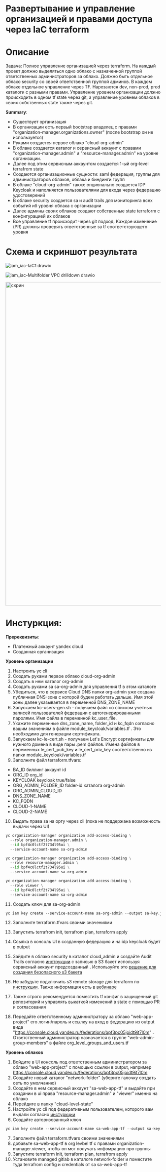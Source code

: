# Развертывание и управление организацией и правами доступа через IaC terraform 

# Описание

Задача: Полное управление организацией через terraform. На каждый проект должно выделяться одно облако с назначенной группой ответственных администраторов за облако. Должно быть отдельное облако security со своей ответственной группой админов. В каждом облаке отдельное управление через TF. Нарезаются dev, non-prod, prod каталоги с разными правами. Управление уровнем организации должно происходить в одном tf state через git, а управление уровнем облаков в своих собственных state также через git.

**Summary**:
- Существует организация
- В организации есть первый bootstrap владелец с правами "organization-manager.organizations.owner" (после bootstrap он не используется)
- Руками создается первое облако "cloud-org-admin"
- В облаке создается каталог и сервисный аккаунт с правами "organization-manager.admin" и "resource-manager.admin" на уровне организации. 
- Далее под этим сервисным аккаунтом создается 1-ый org-level terrafrom state
- Создаются организационные сущности: saml федерация, группы для администраторов облаков, облака и биндинги групп
- В облаке "cloud-org-admin" также опционально создается IDP Keycloak и наполняется пользователями для входа через федерацию удостоверений
- В облаке security создается sa и audit trails для мониторинга всех событий иб уровня облака с организации
- Далее админы своих облаков создают собственные state terraform с конфигурацией их облаков
- Все управление tf происходит через git подход. Каждое изменение (PR) должны проверять ответственные за tf соответствующего уровня

# Схема и скриншот результата
![iam_iac-IaC1 drawio](https://user-images.githubusercontent.com/85429798/197990571-07edcc7b-83ee-441b-9bc3-2c839d72c37c.png)

![iam_iac-Multifolder VPC drilldown drawio](https://user-images.githubusercontent.com/85429798/197990607-34cd21ef-fbf0-457e-8e1e-4e9e285a93ff.png)

<img width="1049" alt="скрин" src="https://user-images.githubusercontent.com/85429798/197990620-6f99b158-eece-477c-8d22-3fa0e015ed96.png">


# Инстуркция:
**Пререквизиты**:
- Платежный аккаунт yandex cloud
- Созданная организация

**Уровень организации**
1) Настроить yc cli 
2) Создать руками первое облако cloud-org-admin
3) Создать в нем каталог org-admin
4) Создать руками sa sa-org-admin для управления tf в этом каталоге
5) Убедиться, что в сервисе Cloud DNS папки org-admin уже создана публичная DNS-зона с которой будем работать дальше. Имя этой зоны далее указывается в переменной DNS_ZONE_NAME
6) Запускаем kc-users-gen.sh - получаем файл со списком учетных записей пользователей федерации с автогенерированными паролями. Имя файла в переменной kc_user_file.
7) Укажите переменные dns_zone_name, folder_id и kc_fqdn согласно вашим значениям в файле module_keycloak/variables.tf . Это необходимо для генерации сертификата.
8) Запускаем kc-le-cert.sh - получаем Let's Encrypt сертификаты для нужного домена в виде пары .pem файлов. Имена файлов в переменных le_cert_pub_key и le_cert_priv_key соответственно из папки module_keycloak/variables.tf 
9) Заполните файл terraform.tfvars:
- BA_ID биллинг аккаунт id 
- ORG_ID org_id
- KEYCLOAK keycloak true/false
- ORG_ADMIN_FOLDER_ID folder-id каталога org-admin
- ORG_ADMIN_CLOUD_ID
- DNS_ZONE_NAME
- KC_FQDN
- CLOUD-1-NAME
- CLOUD-2-NAME

10) Выдать права sa на оргу через cli (пока не поддержана возможность выдачи через UI)

```Python
yc organization-manager organization add-access-binding \
  --role organization-manager.admin \
  --id bpf4c0lctf2t734l95ui \
  --service-account-name sa-org-admin

yc organization-manager organization add-access-binding \
  --role resource-manager.admin \
  --id bpf4c0lctf2t734l95ui \
  --service-account-name sa-org-admin

yc organization-manager organization add-access-binding \
  --role viewer \
  --id bpf4c0lctf2t734l95ui \
  --service-account-name sa-org-admin

```

11) Создать ключ для sa-org-admin 
```Python
yc iam key create --service-account-name sa-org-admin --output sa-key.json  

```

12) Заполните terraform.tfvars своими значениями

12) Запустить terrafrom init, terrafrom plan, terraform apply

13) Ссылка в консоль UI в созданную федерацию и на idp keycloak будет в output 

14) Зайдите в облако security в каталог cloud_admin и создайте Audit Trails согласно [инструкции](https://cloud.yandex.ru/docs/audit-trails/quickstart) с записью в S3 бакет используя сервисный аккаунт предсозданный . Используйте это [решение для создания безопасного s3 бакета](https://github.com/yandex-cloud/yc-solution-library-for-security/tree/master/configuration/hardening_bucket)

15) Не забудьте подключить s3 remote storage для terraform по [инструкции](https://github.com/yandex-cloud/yc-solution-library-for-security/tree/master/terraform-sec/remote-backend). Также информация есть в [вебинаре](https://www.youtube.com/watch?v=XJDLcx8UWUU)

16) Также строго рекомендуется поместить tf конфиг в защищенный git репозиторий и управлять выкаткой изменений в state с помощью PR и согласования

17) Передайте ответственному администратору за облако "web-app-project" его логин/пароль и ссылку на вход в федерацию из output вида "https://console.cloud.yandex.ru/federations/bpf3pc05joidt9it7l0m" . Ответственный администратор назначается в группе "web-admin-group-members" в файле org_level_groups_and_users.tf

**Уровень облаков**
1)  Войдите в UI консоль под ответственным администратором за облако "web-app-project" с помощью ссылки в output, например https://console.cloud.yandex.ru/federations/bpf3pc05joidt9it7l0m
2) Создайте новый каталог "network-folder" (уберите галочку создать сеть по умолчанию)
3) Создайте в нем сервисный аккаунт "sa-web-app-tf" и выдайте при создании в ui права "resource-manager.admin" и "viewer" именно на облако
4) Перейдите в папку "cloud-level-state"
5) Настройте yc cli под федеративным пользователем, которого вам выдали согласно [инстуркции](https://cloud.yandex.ru/docs/cli/operations/authentication/federated-user)
6) Создайте авторизованный ключ
```Python
yc iam key create --service-account-name sa-web-app-tf --output sa-key.json  
```
7) Заполните файл terraform.tfvars своими значениями 
8) добавьте sa-web-app-tf в org levbel tf с правами organization-manager.viewer, чтобы он мог получать инфомрацию про группы 
9) Запустите terraform init, terraform plan, terrafrom apply
10) Установите managed gitlab в каталоге network-folder и поместите туда terrafrom config и credentials от sa sa-web-app-tf




